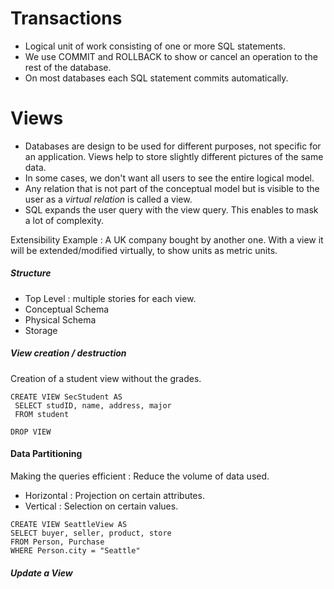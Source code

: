 # Transactions

* Logical unit of work consisting of one or more SQL statements.
* We use COMMIT and ROLLBACK to show or cancel an operation to the rest of the database.
* On most databases each SQL statement commits automatically.


# Views

* Databases are design to be used for different purposes, not specific for an application. Views help to store slightly different pictures of the same data.
* In some cases, we don't want all users to see the entire logical model.
* Any relation that is not part of the conceptual model but is visible to the user as a *virtual relation* is called a view.
* SQL expands the user query with the view query. This enables to mask a lot of complexity.

Extensibility Example : A UK company bought by another one. With a view it will be extended/modified virtually, to show units as metric units.

##### Structure

- Top Level : multiple stories for each view.
- Conceptual Schema
- Physical Schema
- Storage

##### View creation / destruction

Creation of a student view without the grades.
```
CREATE VIEW SecStudent AS
 SELECT studID, name, address, major
 FROM student

DROP VIEW
```



#### Data Partitioning

Making the queries efficient : Reduce the volume of data used.
* Horizontal : Projection on certain attributes.
* Vertical : Selection on certain values.

```
CREATE VIEW SeattleView AS
SELECT buyer, seller, product, store
FROM Person, Purchase
WHERE Person.city = "Seattle"
```

##### Update a View


